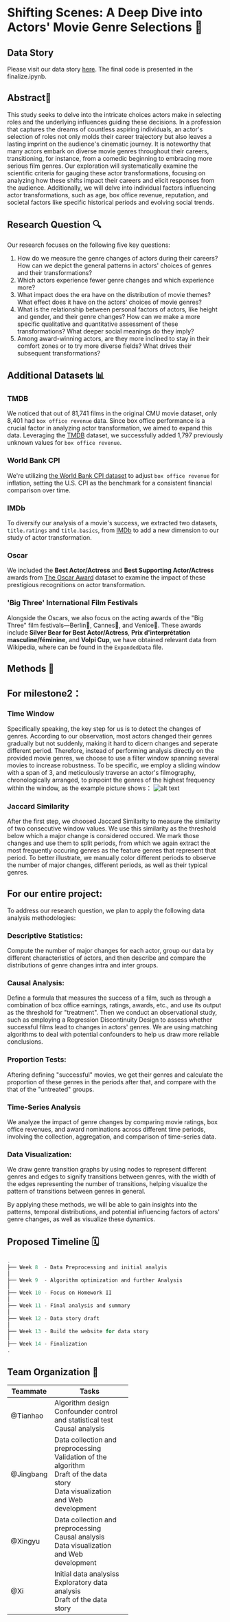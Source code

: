 # Shifting Scenes: A Deep Dive into Actors' Movie Genre Selections 🕺

## Data Story
Please visit our data story [here](https://xixismile-ops.github.io). The final code is presented in the finalize.ipynb.

## Abstract💭
This study seeks to delve into the intricate choices actors make in selecting roles and the underlying influences guiding these decisions. In a profession that captures the dreams of countless aspiring individuals, an actor's selection of roles not only molds their career trajectory but also leaves a lasting imprint on the audience's cinematic journey. It is noteworthy that many actors embark on diverse movie genres throughout their careers, transitioning, for instance, from a comedic beginning to embracing more serious film genres. Our exploration will systematically examine the scientific criteria for gauging these actor transformations, focusing on analyzing how these shifts impact their careers and elicit responses from the audience. Additionally, we will delve into individual factors influencing actor transformations, such as age, box office revenue, reputation, and societal factors like specific historical periods and evolving social trends.


## Research Question 🔍

Our research focuses on the following five key questions:

1. How do we measure the genre changes of actors during their careers? How can we depict the general patterns in actors' choices of genres and their transformations?
2. Which actors experience fewer genre changes and which experience more?
3. What impact does the era have on the distribution of movie themes? What effect does it have on the actors' choices of movie genres?
4. What is the relationship between personal factors of actors, like height and gender, and their genre changes? How can we make a more specific qualitative and quantitative assessment of these transformations? What deeper social meanings do they imply?
5. Among award-winning actors, are they more inclined to stay in their comfort zones or to try more diverse fields? What drives their subsequent transformations?

## Additional Datasets 📊

### TMDB

We noticed that out of 81,741 films in the original CMU movie dataset, only 8,401 had `box office revenue` data. Since box office performance is a crucial factor in analyzing actor transformation, we aimed to expand this data. Leveraging the [TMDB](https://www.kaggle.com/datasets/rounakbanik/the-movies-dataset) dataset, we successfully added 1,797 previously unknown values for `box office revenue`.

### World Bank CPI

We're utilizing [the World Bank CPI dataset](https://data.worldbank.org/indicator/FP.CPI.TOTL.ZG) to adjust `box office revenue` for inflation, setting the U.S. CPI as the benchmark for a consistent financial comparison over time.

### IMDb

To diversify our analysis of a movie's success, we extracted two datasets, `title.ratings` and `title.basics`, from [IMDb](https://datasets.imdbws.com) to add a new dimension to our study of actor transformation.

### Oscar

We included the **Best Actor/Actress** and **Best Supporting Actor/Actress** awards from [The Oscar Award](https://www.kaggle.com/datasets/unanimad/the-oscar-award) dataset to examine the impact of these prestigious recognitions on actor transformation.

### 'Big Three' International Film Festivals

Alongside the Oscars, we also focus on the acting awards of the "Big Three" film festivals—Berlin🐻, Cannes🌴, and Venice🦁. These awards include **Silver Bear for Best Actor/Actress**, **Prix d'interprétation masculine/féminine**, and **Volpi Cup**, we have obtained relevant data from Wikipedia, where can be found in the `ExpandedData` file.

## Methods 🧭

## For milestone2：
### Time Window
Specifically speaking, the key step for us is to detect the changes of genres. According to our observation, most actors changed their genres gradually but not suddenly, making it hard to dicern changes and seperate different period. Therefore, instead of performing analysis directly on the provided movie genres, we choose to use a filter window spanning several movies to increase robustness. To be specific, we employ a sliding window with a span of 3, and meticulously traverse an actor's filmography, chronologically arranged, to pinpoint the genres of the highest frequency within the window, as the example picture shows：
![alt text](https://github.com/epfl-ada/ada-2023-project-datateahouse/blob/main/illustration.jpg)
### Jaccard Similarity
After the first step, we choosed Jaccard Similarity to measure the similarity of two consecutive window values. We use this similarity as the threshold below which a major change is considered occured. We mark those changes and use them to split periods, from which we again extract the most frequently occuring genres as the feature genres that represent that period. To better illustrate, we manually color different periods to observe the number of major changes, different periods, as well as their typical genres.

## For our entire project:
To address our research question, we plan to apply the following data analysis methodologies:
### Descriptive Statistics:
Compute the number of major changes for each actor, group our data by different characteristics of actors, and then describe and compare the distributions of genre changes intra and inter groups.
### Causal Analysis:
Define a formula that measures the success of a film, such as through a combination of box office earnings, ratings, awards, etc., and use its output as the threshold for "treatment". Then we conduct an observational study, such as employing a Regression Discontinuity Design to assess whether successful films lead to changes in actors' genres. We are using matching algorithms to deal with potential confounders to help us draw more reliable conclusions.
### Proportion Tests:
Aftering defining "successful" movies, we get their genres and calculate the proportion of these genres in the periods after that, and compare with the that of the "untreated" groups.
### Time-Series Analysis
We analyze the impact of genre changes by comparing movie ratings, box office revenues, and award nominations across different time periods, involving the collection, aggregation, and comparison of time-series data.
### Data Visualization:
We draw genre transition graphs by using nodes to represent different genres and edges to signify transitions between genres, with the width of the edges representing the number of transitions, helping visualize the pattern of transitions between genres in general.


By applying these methods, we will be able to gain insights into the patterns, temporal distributions, and potential influencing factors of actors' genre changes, as well as visualize these dynamics.

## Proposed Timeline 🗓️

```C
.
├── Week 8  - Data Preprocessing and initial analyis
│  
├── Week 9  - Algorithm optimization and further Analysis
│  
├── Week 10 - Focus on Homework II
│  
├── Week 11 - Final analysis and summary
│  
├── Week 12 - Data story draft
│    
├── Week 13 - Build the website for data story
│  
├── Week 14 - Finalization
.
```

## Team Organization 📝

<table class="tg" style="table-layout: fixed; width: 348px">
<colgroup>
<col style="width: 24px">
<col style="width: 180px">
</colgroup>
<thead>
  <tr>
    <th class="tg-0lax">Teammate</th>
    <th class="tg-0lax">Tasks</th>
  </tr>
</thead>
<tbody>
  <tr>
    <td class="tg-0lax">@Tianhao</td>
    <td class="tg-0lax"> Algorithm design <br> Confounder control and statistical test <br> Causal analysis </td>
  </tr>
  <tr>
    <td class="tg-0lax">@Jingbang</td>
    <td class="tg-0lax"> Data collection and preprocessing <br> Validation of the algorithm <br> Draft of the data story <br> Data visualization and Web development</td>
  </tr>
  <tr>
    <td class="tg-0lax">@Xingyu</td>
    <td class="tg-0lax"> Data collection and preprocessing  <br> Causal analysis <br> Data visualization and Web development </td>
  </tr>
  <tr>
    <td class="tg-0lax">@Xi</td>
    <td class="tg-0lax"> Initial data analysiss <br> Exploratory data analysis  <br> Draft of the data story
  </tr>
</tbody>
</table>
